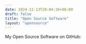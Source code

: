```yaml
---
date: 2024-12-13T20:04:26+08:00
draft: false
title: "Open Source Software"
layout: "opensource"
---
```


My Open Source Software on GitHub:
